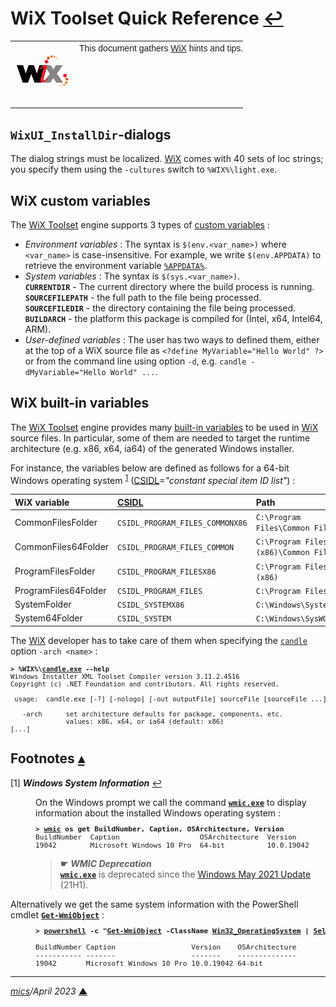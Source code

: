 # <span id="top">WiX Toolset Quick Reference</span> <span style="size:25%;"><a href="README.md">↩</a></span>

<table style="font-family:Helvetica,Arial;line-height:1.6;">
  <tr>
  <td style="border:0;padding:0 10px 0 0;min-width:100px;"><a href="https://wixtoolset.org/" rel="external"><img style="border:0;" src="./images/wixtoolset.png" width="100" alt="WiX toolset"/></a></td>
  <td style="border:0;padding:0;vertical-align:text-top;">This document gathers <a href="https://wixtoolset.org/" rel="external">WiX</a> hints and tips.
  </td>
  </tr>
</table>

## <span id="dialogs">`WixUI_InstallDir`-dialogs</span>

The dialog strings must be localized. [WiX][wix_toolset] comes with 40 sets of loc strings; you specify them using the `-cultures` switch to `%WIX%\light.exe`.

## <span id="custom">WiX custom variables</span>

The [WiX Toolset][wix_toolset] engine supports 3 types of [custom variables](https://wixtoolset.org/documentation/manual/v3/overview/preprocessor.html) : 
- *Environment variables* : The syntax is `$(env.<var_name>)` where `<var_name>` is case-insensitive. For example, we write `$(env.APPDATA)` to retrieve the environment variable [`%APPDATA%`][windows_appdata].
- *System variables* : The syntax is `$(sys.<var_name>)`.<br/>**`CURRENTDIR`** - The current directory where the build process is running.<br/>**`SOURCEFILEPATH`** - the full path to the file being processed.<br/>**`SOURCEFILEDIR`** - the directory containing the file being processed.<br/>**`BUILDARCH`** - the platform this package is compiled for (Intel, x64, Intel64, ARM).
- *User-defined variables* : The user has two ways to defined them, either at the top of a WiX source file as `<?define MyVariable="Hello World" ?>` or from the command line using option `-d`, e.g. `candle -dMyVariable="Hello World" ...`.

## <span id="builtin">WiX built-in variables</span>

The [WiX Toolset][wix_toolset] engine provides many [built-in variables](https://wixtoolset.org/documentation/manual/v3/bundle/bundle_built_in_variables.html) to be used in [WiX][wix_toolset] source files. In particular, some of them are needed to target the runtime architecture (e.g. x86, x64, ia64) of the generated Windows installer.

For instance, the variables below are defined as follows for a 64-bit Windows operating system <sup id="anchor_01"><a href="#footnote_01">1</a></sup> ([CSIDL]=*"constant special item ID list"*) :

| WiX variable         | [CSIDL]                         | Path |
|:---------------------|:--------------------------------|:-----|
| CommonFilesFolder    | `CSIDL_PROGRAM_FILES_COMMONX86` | `C:\Program Files\Common Files` |
| CommonFiles64Folder  | `CSIDL_PROGRAM_FILES_COMMON`    | `C:\Program Files (x86)\Common Files` |
| ProgramFilesFolder   | `CSIDL_PROGRAM_FILESX86`        | `C:\Program Files (x86)` |
| ProgramFiles64Folder | `CSIDL_PROGRAM_FILES`           | `C:\Program Files` |
| SystemFolder         | `CSIDL_SYSTEMX86`               | `C:\Windows\System32` |
| System64Folder       | `CSIDL_SYSTEM`                  | `C:\Windows\SysWOW64` |

The [WiX][wix_toolset] developer has to take care of them when specifying the [`candle`][candle_cmd] option `-arch <name>` :

<pre style="font-size:75%;">
<b>&gt; %WIX%\<a href="https://wixtoolset.org/documentation/manual/v3/overview/candle.html">candle.exe</a> --help</b>
Windows Installer XML Toolset Compiler version 3.11.2.4516
Copyright (c) .NET Foundation and contributors. All rights reserved.

 usage:  candle.exe [-?] [-nologo] [-out outputFile] sourceFile [sourceFile ...] [@responseFile]

   -arch      set architecture defaults for package, components, etc.
              values: x86, x64, or ia64 (default: x86)
[...]
</pre>

## <span id="footnotes">Footnotes</span> [**&#x25B4;**](#top)

<span id="footnote_01">[1]</span> ***Windows System Information*** [↩](#anchor_01)

<dl><dd>
On the Windows prompt we call the command <a href="https://docs.microsoft.com/en-us/windows/win32/wmisdk/wmic"><b><code>wmic.exe</code></b></a> to display information about the installed Windows operating system :
</dd>
<dd>
<pre style="font-size:80%;">
<b>&gt; <a href="https://docs.microsoft.com/en-us/windows/win32/wmisdk/wmic">wmic</a> os get BuildNumber, Caption, OSArchitecture, Version</b>
BuildNumber  Caption                   OSArchitecture  Version
19042        Microsoft Windows 10 Pro  64-bit          10.0.19042
</pre>

  > **&#9755;** ***WMIC Deprecation***<br/><a href="https://docs.microsoft.com/en-us/windows/win32/wmisdk/wmic"><b><code>wmic.exe</code></b></a> is deprecated since the <a href="https://en.wikipedia.org/wiki/Windows_10_version_history">Windows May 2021 Update</a> (21H1).
</dd>
<dd">
Alternatively we get the same system information with the PowerShell cmdlet <a href="https://docs.microsoft.com/en-us/powershell/module/microsoft.powershell.management/get-wmiobject?view=powershell-5.1"><b><code>Get-WmiObject</code></b></a>  :
</dd>
<dd>
<pre style="font-size:80%;">
<b>&gt; <a href="https://docs.microsoft.com/en-us/powershell/module/microsoft.powershell.core/about/about_powershell_exe?view=powershell-5.1" rel="external">powershell</a> -c "<a href="https://docs.microsoft.com/en-us/powershell/module/microsoft.powershell.management/get-wmiobject?view=powershell-5.1">Get-WmiObject</a> -ClassName <a href="https://docs.microsoft.com/en-us/windows/win32/cimwin32prov/win32-operatingsystem">Win32_OperatingSystem</a> | <a href="https://docs.microsoft.com/en-us/powershell/module/microsoft.powershell.utility/select-object?view=powershell-5.1">Select</a> BuildNumber,Caption,Version,OSArchitecture"</b>
&nbsp;
BuildNumber Caption                  Version    OSArchitecture
----------- -------                  -------    --------------
19042       Microsoft Windows 10 Pro 10.0.19042 64-bit
</pre>
</dd></dl>

***

*[mics](https://lampwww.epfl.ch/~michelou/)/April 2023* [**&#9650;**](#top)
<span id="bottom">&nbsp;</span>

<!-- link refs -->

[candle_cmd]: https://wixtoolset.org/documentation/manual/v3/overview/candle.html
[csidl]: https://docs.microsoft.com/en-us/windows/win32/shell/csidl
[windows_appdata]: https://docs.microsoft.com/en-us/windows/deployment/usmt/usmt-recognized-environment-variables#variables-that-are-recognized-only-in-the-user-context
[wix_toolset]: https://wixtoolset.org/
